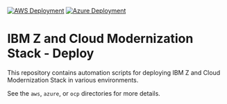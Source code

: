 [![AWS Deployment](https://github.com/IBM/zmodstack-deploy/actions/workflows/aws-deploy.yml/badge.svg?branch=release-2023.4.1)](https://github.com/IBM/zmodstack-deploy/actions/workflows/aws-deploy.yml)
[![Azure Deployment](https://github.com/IBM/zmodstack-deploy/actions/workflows/azure-deploy.yml/badge.svg?branch=release-2023.4.1)](https://github.com/IBM/zmodstack-deploy/actions/workflows/azure-deploy.yml)
# IBM Z and Cloud Modernization Stack - Deploy
This repository contains automation scripts for deploying IBM Z and Cloud Modernization Stack in various environments.

See the `aws`, `azure`, or `ocp` directories for more details.
